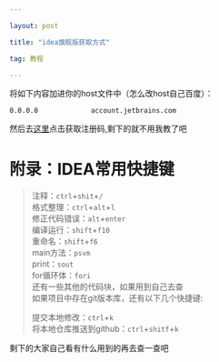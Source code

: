 ```yaml
---

layout: post

title: "idea旗舰版获取方式"

tag: 教程

---
```



将如下内容加进你的host文件中（怎么改host自己百度）：
```
0.0.0.0             account.jetbrains.com
```

然后去[这里](http://idea.lanyus.com/)点击获取注册码,剩下的就不用我教了吧

# 附录：IDEA常用快捷键

> 注释：`ctrl`+`shit`+`/`     
> 格式整理：`ctrl`+`alt`+`l`      
> 修正代码错误：`alt`+`enter`     
> 编译运行：`shift`+`f10`       
> 重命名：`shift`+`f6`      
> main方法：`psvm`        
> print：`sout`       
> for循环体：`fori`       
> 还有一些其他的代码块，如果用到自己去查        
> 如果项目中存在git版本库，还有以下几个快捷键:
>
> 提交本地修改：`ctrl`+`k`      
> 将本地仓库推送到github：`ctrl`+`shitf`+`k`      

剩下的大家自己看有什么用到的再去查一查吧